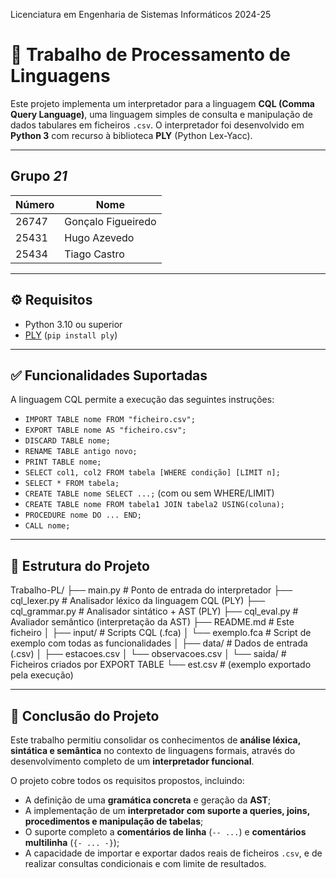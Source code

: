 Licenciatura em Engenharia de Sistemas Informáticos 2024-25 

# 📄 Trabalho de Processamento de Linguagens

Este projeto implementa um interpretador para a linguagem **CQL (Comma Query Language)**, uma linguagem simples de consulta e manipulação de dados tabulares em ficheiros `.csv`. O interpretador foi desenvolvido em **Python 3** com recurso à biblioteca **PLY** (Python Lex-Yacc).

---

## Grupo *21*
| Número | Nome             |
|--------|------------------|
| 26747  | Gonçalo Figueiredo |
| 25431  | Hugo Azevedo       |
| 25434  | Tiago Castro       |

---

## ⚙️ Requisitos

- Python 3.10 ou superior
- [PLY](https://www.dabeaz.com/ply/) (`pip install ply`)

---

## ✅ Funcionalidades Suportadas

A linguagem CQL permite a execução das seguintes instruções:

- `IMPORT TABLE nome FROM "ficheiro.csv";`
- `EXPORT TABLE nome AS "ficheiro.csv";`
- `DISCARD TABLE nome;`
- `RENAME TABLE antigo novo;`
- `PRINT TABLE nome;`
- `SELECT col1, col2 FROM tabela [WHERE condição] [LIMIT n];`
- `SELECT * FROM tabela;`
- `CREATE TABLE nome SELECT ...;` (com ou sem WHERE/LIMIT)
- `CREATE TABLE nome FROM tabela1 JOIN tabela2 USING(coluna);`
- `PROCEDURE nome DO ... END;`
- `CALL nome;`

---

## 📁 Estrutura do Projeto

Trabalho-PL/
├── main.py             # Ponto de entrada do interpretador
├── cql_lexer.py        # Analisador léxico da linguagem CQL (PLY)
├── cql_grammar.py      # Analisador sintático + AST (PLY)
├── cql_eval.py         # Avaliador semântico (interpretação da AST)
├── README.md           # Este ficheiro
│
├── input/              # Scripts CQL (.fca)
│   └── exemplo.fca     # Script de exemplo com todas as funcionalidades
│
├── data/               # Dados de entrada (.csv)
│   ├── estacoes.csv
│   └── observacoes.csv
│
└── saida/              # Ficheiros criados por EXPORT TABLE
    └── est.csv         # (exemplo exportado pela execução)

---

## 📌 Conclusão do Projeto

Este trabalho permitiu consolidar os conhecimentos de **análise léxica, sintática e semântica** no contexto de linguagens formais, através do desenvolvimento completo de um **interpretador funcional**.

O projeto cobre todos os requisitos propostos, incluindo:

- A definição de uma **gramática concreta** e geração da **AST**;
- A implementação de um **interpretador com suporte a queries, joins, procedimentos e manipulação de tabelas**;
- O suporte completo a **comentários de linha** (`-- ...`) e **comentários multilinha** (`{- ... -}`);
- A capacidade de importar e exportar dados reais de ficheiros `.csv`, e de realizar consultas condicionais e com limite de resultados.
